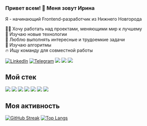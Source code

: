### Привет всем! 👋 Меня зовут Ирина
Я - начинающий Frontend-разработчик из Нижнего Новгорода <br />

👩‍💻 Хочу работать над проектами, меняющими мир к лучшему <br />
🎯 Изучаю новые технологии <br />
💪 Люблю выполнять интересные и трудоемкие задачи <br />
📝 Изучаю алгоритмы <br />
🔥 Ищу команду для совместной работы <br />

[![LinkedIn](https://img.shields.io/badge/LinkedIn-0077B5?style=for-the-badge&logo=linkedin&logoColor=white)](https://www.linkedin.com/in/ivkrylova) 
[![Telegram](https://img.shields.io/badge/-Telegram-blue?style=for-the-badge&logo=telegram)](https://t.me/IVKrylova)
![](https://img.shields.io/badge/E--mail-ivk.lis%40yandex.ru-orange?style=for-the-badge&logo=appveyo)
![](https://komarev.com/ghpvc/?username=IVKrylova&color=orange&style=for-the-badge) 
![](https://www.codewars.com/users/lis_krylova/badges/micro)
<br />

## Мой стек
![](https://img.shields.io/badge/HTML5-E34F26?style=for-the-badge&logo=html5&logoColor=white) 
![](https://img.shields.io/badge/CSS3-1572B6?style=for-the-badge&logo=css3&logoColor=white) 
![](https://img.shields.io/badge/JavaScript-323330?style=for-the-badge&logo=javascript&logoColor=F7DF1E) 
![](https://img.shields.io/badge/React-20232A?style=for-the-badge&logo=react&logoColor=61DAFB) 
![](https://img.shields.io/badge/Express.js-000000?style=for-the-badge&logo=express&logoColor=white) 
![](https://img.shields.io/badge/MongoDB-4EA94B?style=for-the-badge&logo=mongodb&logoColor=white)
![](https://img.shields.io/badge/-SCSS-ff69b4?style=for-the-badge)

## Моя активность
[![GitHub Streak](https://github-readme-streak-stats.herokuapp.com/?user=IVKrylova&theme=default)](https://git.io/streak-stats)
[![Top Langs](https://github-readme-stats.vercel.app/api/top-langs/?username=IVKrylova&layout=compact&theme=vision-friendly-default)](https://github.com/anuraghazra/github-readme-stats)
